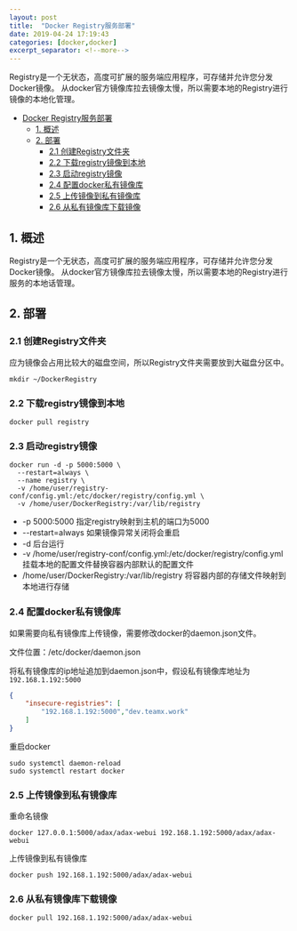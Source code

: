 ```yaml
---
layout: post
title:  "Docker Registry服务部署"
date: 2019-04-24 17:19:43
categories: [docker,docker]
excerpt_separator: <!--more-->
---
```


Registry是一个无状态，高度可扩展的服务端应用程序，可存储并允许您分发Docker镜像。
从docker官方镜像库拉去镜像太慢，所以需要本地的Registry进行镜像的本地化管理。

<!--more-->

<!-- @import "[TOC]" {cmd="toc" depthFrom=1 depthTo=6 orderedList=false} -->

<!-- code_chunk_output -->

* [Docker Registry服务部署](#docker-registry服务部署)
	* [1. 概述](#1-概述)
	* [2. 部署](#2-部署)
		* [2.1 创建Registry文件夹](#21-创建registry文件夹)
		* [2.2 下载registry镜像到本地](#22-下载registry镜像到本地)
		* [2.3 启动registry镜像](#23-启动registry镜像)
		* [2.4 配置docker私有镜像库](#24-配置docker私有镜像库)
		* [2.5 上传镜像到私有镜像库](#25-上传镜像到私有镜像库)
		* [2.6 从私有镜像库下载镜像](#26-从私有镜像库下载镜像)

<!-- /code_chunk_output -->

## 1. 概述

Registry是一个无状态，高度可扩展的服务端应用程序，可存储并允许您分发Docker镜像。
从docker官方镜像库拉去镜像太慢，所以需要本地的Registry进行服务的本地话管理。

## 2. 部署

### 2.1 创建Registry文件夹

应为镜像会占用比较大的磁盘空间，所以Registry文件夹需要放到大磁盘分区中。

```shell
mkdir ~/DockerRegistry
```

### 2.2 下载registry镜像到本地

```shell
docker pull registry
```

### 2.3 启动registry镜像

```shell
docker run -d -p 5000:5000 \
  --restart=always \
  --name registry \
  -v /home/user/registry-conf/config.yml:/etc/docker/registry/config.yml \
  -v /home/user/DockerRegistry:/var/lib/registry
```

* -p 5000:5000 指定registry映射到主机的端口为5000
* --restart=always 如果镜像异常关闭将会重启
* -d 后台运行
* -v /home/user/registry-conf/config.yml:/etc/docker/registry/config.yml
    挂载本地的配置文件替换容器内部默认的配置文件
* /home/user/DockerRegistry:/var/lib/registry
    将容器内部的存储文件映射到本地进行存储

### 2.4 配置docker私有镜像库

如果需要向私有镜像库上传镜像，需要修改docker的daemon.json文件。

文件位置：/etc/docker/daemon.json

将私有镜像库的ip地址追加到daemon.json中，假设私有镜像库地址为`192.168.1.192:5000`

```json
{
    "insecure-registries": [
        "192.168.1.192:5000","dev.teamx.work"
    ]
}

```

重启docker

```shell
sudo systemctl daemon-reload
sudo systemctl restart docker
```

### 2.5 上传镜像到私有镜像库

重命名镜像

```shell
docker 127.0.0.1:5000/adax/adax-webui 192.168.1.192:5000/adax/adax-webui
```

上传镜像到私有镜像库

```shell
docker push 192.168.1.192:5000/adax/adax-webui
```

### 2.6 从私有镜像库下载镜像

```shell
docker pull 192.168.1.192:5000/adax/adax-webui
```